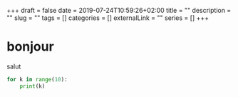 +++
draft = false
date = 2019-07-24T10:59:26+02:00
title = ""
description = ""
slug = ""
tags = []
categories = []
externalLink = ""
series = []
+++

# bonjour

salut

~~~python
for k in range(10):
    print(k)
~~~
